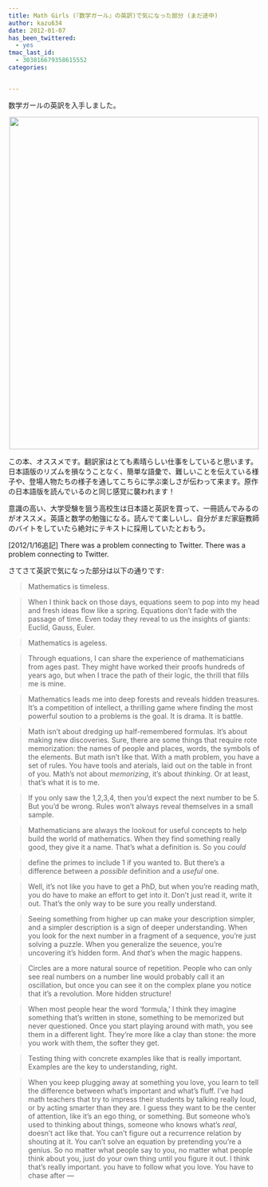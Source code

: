 ```yaml
---
title: Math Girls (『数学ガール』の英訳)で気になった部分 (まだ途中)
author: kazu634
date: 2012-01-07
has_been_twittered:
  - yes
tmac_last_id:
  - 303816679358615552
categories:


---
```

数学ガールの英訳を入手しました。

<p style="text-align: center;">
<img class="slooProImg aligncenter" src="http://blog.kazu634.com/wp-content/uploads/2012/01/slooProImg_20120107191118.jpg" alt="" width="500" height="667" />
</p>

この本、オススメです。翻訳家はとても素晴らしい仕事をしていると思います。日本語版のリズムを損なうことなく、簡単な語彙で、難しいことを伝えている様子や、登場人物たちの様子を通してこちらに学ぶ楽しさが伝わって来ます。原作の日本語版を読んでいるのと同じ感覚に襲われます！

意識の高い、大学受験を狙う高校生は日本語と英訳を買って、一冊読んでみるのがオススメ。英語と数学の勉強になる。読んでて楽しいし、自分がまだ家庭教師のバイトをしていたら絶対にテキストに採用していたとおもう。

[2012/1/16追記] There was a problem connecting to Twitter. There was a problem connecting to Twitter. 

<!--more-->

さてさて英訳で気になった部分は以下の通りです:

> Mathematics is timeless.
  
> When I think back on those days, equations seem to pop into my head and fresh ideas flow like a spring. Equations don&#8217;t fade with the passage of time. Even today they reveal to us the insights of giants: Euclid, Gauss, Euler.
  
> Mathematics is ageless.
  
> Through equations, I can share the experience of mathematicians from ages past. They might have worked their proofs hundreds of years ago, but when I trace the path of their logic, the thrill that fills me is mine.
  
> Mathematics leads me into deep forests and reveals hidden treasures. It&#8217;s a competition of intellect, a thrilling game where finding the most powerful soution to a problems is the goal. It is drama. It is battle.

> Math isn&#8217;t about dredging up half-remembered formulas. It&#8217;s about making new discoveries. Sure, there are some things that require rote memorization: the names of people and places, words, the symbols of the elements. But math isn&#8217;t like that. With a math problem, you have a set of rules. You have tools and aterials, laid out on the table in front of you. Math&#8217;s not about _memorizing_, it&#8217;s about _thinking_. Or at least, that&#8217;s what it is to me.

> If you only saw the 1,2,3,4, then you&#8217;d expect the next number to be 5. But you&#8217;d be wrong. Rules won&#8217;t always reveal themselves in a small sample.

> Mathematicians are always the lookout for useful concepts to help build the world of mathematics. When they find something really good, they give it a name. That&#8217;s what a definition is. So you _could_
  
> define the primes to include 1 if you wanted to. But there&#8217;s a difference between a _possible_ definition and a _useful_ one.

> Well, it&#8217;s not like you have to get a PhD, but when you&#8217;re reading math, you do have to make an effort to get into it. Don&#8217;t just read it, write it out. That&#8217;s the only way to be sure you really understand.

> Seeing something from higher up can make your description simpler, and a simpler description is a sign of deeper understanding. When you look for the next number in a fragment of a sequence, you&#8217;re just solving a puzzle. When you generalize the seuence, you&#8217;re uncovering it&#8217;s hidden form. And _that&#8217;s_ when the magic happens.

> Circles are a more natural source of repetition. People who can only see real numbers on a number line would probably call it an oscillation, but once you can see it on the complex plane you notice that it&#8217;s a revolution. More hidden structure!

> When most people hear the word &#8216;formula,&#8217; I think they imagine something that&#8217;s written in stone, something to be memorized but never questioned. Once you start playing around with math, you see them in a different light. They&#8217;re more like a clay than stone: the more you work with them, the softer they get.

> Testing thing with concrete examples like that is really important. Examples are the key to understanding, right.

> When you keep plugging away at something you love, you learn to tell the difference between what&#8217;s important and what&#8217;s fluff. I&#8217;ve had math teachers that try to impress their students by talking really loud, or by acting smarter than they are. I guess they want to be the center of attention, like it&#8217;s an ego thing, or something. But someone who&#8217;s used to thinking about things, someone who knows what&#8217;s _real_, doesn&#8217;t act like that. You can&#8217;t figure out a recurrence relation by shouting at it. You can&#8217;t solve an equation by pretending you&#8217;re a genius. So no matter what people say to you, no matter what people think about you, just do your own thing until you figure it out. I think that&#8217;s really important. you have to follow what you love. You have to chase after &#8212;
